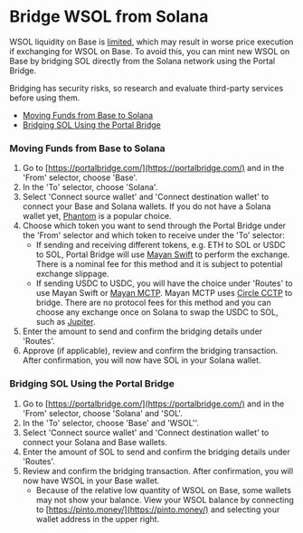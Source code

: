 # Bridge WSOL from Solana

WSOL liquidity on Base is [limited](https://basescan.org/token/0x1c61629598e4a901136a81bc138e5828dc150d67), which may result in worse price execution if exchanging for WSOL on Base. To avoid this, you can mint new WSOL on Base by bridging SOL directly from the Solana network using the Portal Bridge.

Bridging has security risks, so research and evaluate third-party services before using them.

* [Moving Funds from Base to Solana](bridge-wsol-from-solana.md#moving-funds-from-base-to-solana)
* [Bridging SOL Using the Portal Bridge](bridge-wsol-from-solana.md#bridging-sol-using-the-portal-bridge)

### Moving Funds from Base to Solana

1. Go to [https://portalbridge.com/](https://portalbridge.com/) and in the 'From' selector, choose 'Base'.
2. In the 'To' selector, choose 'Solana'.
3. Select 'Connect source wallet' and 'Connect destination wallet' to connect your Base and Solana wallets. If you do not have a Solana wallet yet, [Phantom](https://phantom.app/) is a popular choice.
4. Choose which token you want to send through the Portal Bridge under the 'From' selector and which token to receive under the 'To' selector:
   * If sending and receiving different tokens, e.g. ETH to SOL or USDC to SOL, Portal Bridge will use [Mayan Swift](https://docs.mayan.finance/architecture/swift) to perform the exchange. There is a nominal fee for this method and it is subject to potential exchange slippage.
   * If sending USDC to USDC, you will have the choice under 'Routes' to use Mayan Swift or [Mayan MCTP](https://docs.mayan.finance/architecture/mctp). Mayan MCTP uses [Circle CCTP](https://www.circle.com/en/cross-chain-transfer-protocol) to bridge. There are no protocol fees for this method and you can choose any exchange once on Solana to swap the USDC to SOL, such as [Jupiter](https://jup.ag/).
5. Enter the amount to send and confirm the bridging details under 'Routes'.
6. Approve (if applicable), review and confirm the bridging transaction. After confirmation, you will now have SOL in your Solana wallet.

### Bridging SOL Using the Portal Bridge

1. Go to [https://portalbridge.com/](https://portalbridge.com/) and in the 'From' selector, choose 'Solana' and 'SOL'.
2. In the 'To' selector, choose 'Base' and 'WSOL''.
3. Select 'Connect source wallet' and 'Connect destination wallet' to connect your Solana and Base wallets.
4. Enter the amount of SOL to send and confirm the bridging details under 'Routes'.
5. Review and confirm the bridging transaction. After confirmation, you will now have WSOL in your Base wallet.
   * Because of the relative low quantity of WSOL on Base, some wallets may not show your balance. View your WSOL balance by connecting to [https://pinto.money/](https://pinto.money/) and selecting your wallet address in the upper right.
